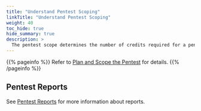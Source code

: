 ```yaml
---
title: "Understand Pentest Scoping"
linkTitle: "Understand Pentest Scoping"
weight: 40
toc_hide: true
hide_summary: true
description: >
  The pentest scope determines the number of credits required for a pentest.
---
```

<!-- Do not delete this page until the link in the UI is changed. See CX-2970 for details.-->
{{% pageinfo %}}
Refer to [Plan and Scope the Pentest](/getting-started/planning/) for details.
{{% /pageinfo %}}

<!-- Delete this file after the launch of pentest types on Oct 3. See CX-2970 for details. -->

## Pentest Reports

See [Pentest Reports](/platform-deep-dive/pentests/reports/) for more information about reports.
